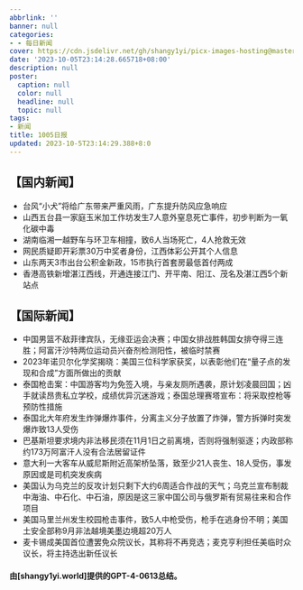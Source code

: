 ```yaml
---
abbrlink: ''
banner: null
categories:
- - 每日新闻
cover: https://cdn.jsdelivr.net/gh/shangy1yi/picx-images-hosting@master/FWT8cXaVEAA2C4h.2h81q1m596.webp
date: '2023-10-05T23:14:28.665718+08:00'
description: null
poster:
  caption: null
  color: null
  headline: null
  topic: null
tags:
- 新闻
title: 1005日报
updated: 2023-10-5T23:14:29.388+8:0
---
```

## 【国内新闻】

* 台风“小犬”将给广东带来严重风雨，广东提升防风应急响应
* 山西五台县一家庭玉米加工作坊发生7人意外窒息死亡事件，初步判断为一氧化碳中毒
* 湖南临湘一越野车与环卫车相撞，致6人当场死亡，4人抢救无效
* 网民质疑即开彩票30万中奖者身份，江西体彩公开其个人信息
* 山东两天3市出台公积金新政，15市执行首套房最低首付两成
* 香港高铁新增湛江西线，开通连接江门、开平南、阳江、茂名及湛江西5个新站点

## 【国际新闻】

* 中国男篮不敌菲律宾队，无缘亚运会决赛；中国女排战胜韩国女排夺得三连胜；阿富汗沙特两位运动员兴奋剂检测阳性，被临时禁赛
* 2023年诺贝尔化学奖揭晓：美国三位科学家获奖，以表彰他们在“量子点的发现和合成”方面所做出的贡献
* 泰国枪击案：中国游客均为免签入境，与亲友厕所遇袭，原计划凌晨回国；凶手就读昂贵私立学校，成绩优异沉迷游戏；泰国总理赛塔宣布：将采取控枪等预防性措施
* 泰国北大年府发生炸弹爆炸事件，分离主义分子放置了炸弹，警方拆弹时突发爆炸致13人受伤
* 巴基斯坦要求境内非法移民须在11月1日之前离境，否则将强制驱逐；内政部称约173万阿富汗人没有合法居留证件
* 意大利一大客车从威尼斯附近高架桥坠落，致至少21人丧生、18人受伤，事发原因或是司机突发疾病
* 美国认为乌克兰的反攻计划只剩下大约6周适合作战的天气；乌克兰宣布制裁中海油、中石化、中石油，原因是这三家中国公司与俄罗斯有贸易往来和合作项目
* 美国马里兰州发生校园枪击事件，致5人中枪受伤，枪手在逃身份不明；美国土安全部称9月非法越境美墨边境超20万人
* 麦卡锡成美国首位遭罢免众院议长，其称将不再竞选；麦克亨利担任美临时众议长，将主持选出新任议长

#### 由[shangy1yi.world]提供的GPT-4-0613总结。
